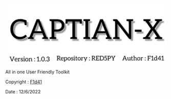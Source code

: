 # 

<img src="https://github.com/RED5PY/CAPTIAN-X/blob/main/.img/InShot_20220520_192431702.jpg">

All in one
User Friendly Toolkit

 Copyright : <a href="https://github.com/F1d41"> F1d41</a>

Date : 12/6/2022
